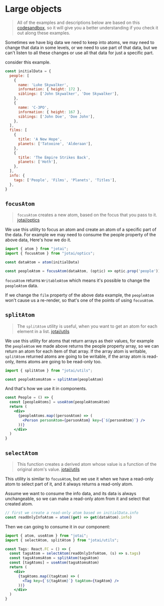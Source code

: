 # Large objects

> All of the examples and descriptions below are based on this [codesandbox](https://codesandbox.io/s/zealous-sun-f2qnl?file=/src/App.tsx), so it will give you a better understanding if you check it out along these examples.

Sometimes we have big data we need to keep into atoms, we may need to change that data in some levels, or we need to use part of that data, but we can't listen to all these changes or use all that data for just a specific part.

consider this example.

```jsx
const initialData = {
  people: [
    {
      name: 'Luke Skywalker',
      information: { height: 172 },
      siblings: ['John Skywalker', 'Doe Skywalker'],
    },
    {
      name: 'C-3PO',
      information: { height: 167 },
      siblings: ['John Doe', 'Doe John'],
    },
  ],
  films: [
    {
      title: 'A New Hope',
      planets: ['Tatooine', 'Alderaan'],
    },
    {
      title: 'The Empire Strikes Back',
      planets: ['Hoth'],
    },
  ],
  info: {
    tags: ['People', 'Films', 'Planets', 'Titles'],
  },
}
```

## `focusAtom`

> `focusAtom` creates a new atom, based on the focus that you pass to it. [jotai/optics](../api/optics.md#focusatom)

We use this utility to focus an atom and create an atom of a specific part of the data. For example we may need to consume the people property of the above data, Here's how we do it.

```jsx
import { atom } from "jotai";
import { focusAtom } from "jotai/optics";

const dataAtom = atom(initialData)

const peopleAtom = focusAtom(dataAtom, (optic) => optic.prop('people'))
```

`focusAtom` returns `WritableAtom` which means it's possible to change the `peopleAtom` data.

If we change the `film` property of the above data example, the `peopleAtom` won't cause us a re-render, so that's one of the points of using `focusAtom`.

## `splitAtom`

> The `splitAtom` utility is useful, when you want to get an atom for each element in a list. [jotai/utils](../api/utils.md#splitatom)

We use this utility for atoms that return arrays as their values, for example the `peopleAtom` we made above returns the people property array, so we can return an atom for each item of that array. If the array atom is writable, `splitAtom` returned atoms are going to be writable, if the array atom is read-only, items atoms are going to be read-only too.

```jsx
import { splitAtom } from "jotai/utils";

const peopleAtomsAtom = splitAtom(peopleAtom)
```

And that's how we use it in components.

```jsx
const People = () => {
  const [peopleAtoms] = useAtom(peopleAtomsAtom)
  return (
    <div>
      {peopleAtoms.map((personAtom) => (
        <Person personAtom={personAtom} key={`${personAtom}`} />
      ))}
    </div>
  )
}
```

## `selectAtom`

> This function creates a derived atom whose value is a function of the original atom's value. [jotai/utils](../api/utils.md#selectatom)

This utility is similar to `focusAtom`, but we use it when we have a read-only atom to select part of it, and it always returns a read-only atom.

Assume we want to consume the info data, and its data is always unchangeable, so we can make a read-only atom from it and select that created atom.

```jsx
// first we create a read-only atom based on initialData.info
const readOnlyInfoAtom = atom((get) => get(dataAtom).info)
```

Then we can going to consume it in our component:

```jsx
import { atom, useAtom } from "jotai";
import { selectAtom, splitAtom } from "jotai/utils";

const Tags: React.FC = () => {
  const tagsAtom = selectAtom(readOnlyInfoAtom, (s) => s.tags)
  const tagsAtomsAtom = splitAtom(tagsAtom)
  const [tagAtoms] = useAtom(tagsAtomsAtom)
  return (
    <div>
      {tagAtoms.map((tagAtom) => (
        <Tag key={`${tagAtom}`} tagAtom={tagAtom} />
      ))}
    </div>
  )
}
```
